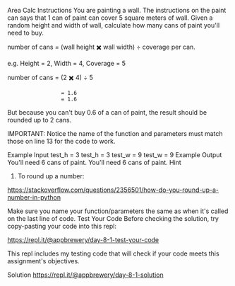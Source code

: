 Area Calc
Instructions
You are painting a wall. The instructions on the paint can says that 1 can of paint can cover 5 square meters of wall. Given a random height and width of wall, calculate how many cans of paint you'll need to buy.

number of cans = (wall height ✖️ wall width) ÷ coverage per can.

e.g. Height = 2, Width = 4, Coverage = 5

number of cans = (2 ✖️ 4) ÷ 5

                     = 1.6
                     = 1.6
But because you can't buy 0.6 of a can of paint, the result should be rounded up to 2 cans.

IMPORTANT: Notice the name of the function and parameters must match those on line 13 for the code to work.

Example Input
test_h = 3
test_h = 3
test_w = 9
test_w = 9
Example Output
You'll need 6 cans of paint.
You'll need 6 cans of paint.
Hint
1. To round up a number:

https://stackoverflow.com/questions/2356501/how-do-you-round-up-a-number-in-python

Make sure you name your function/parameters the same as when it's called on the last line of code.
Test Your Code
Before checking the solution, try copy-pasting your code into this repl:

https://repl.it/@appbrewery/day-8-1-test-your-code

This repl includes my testing code that will check if your code meets this assignment's objectives.

Solution
https://repl.it/@appbrewery/day-8-1-solution